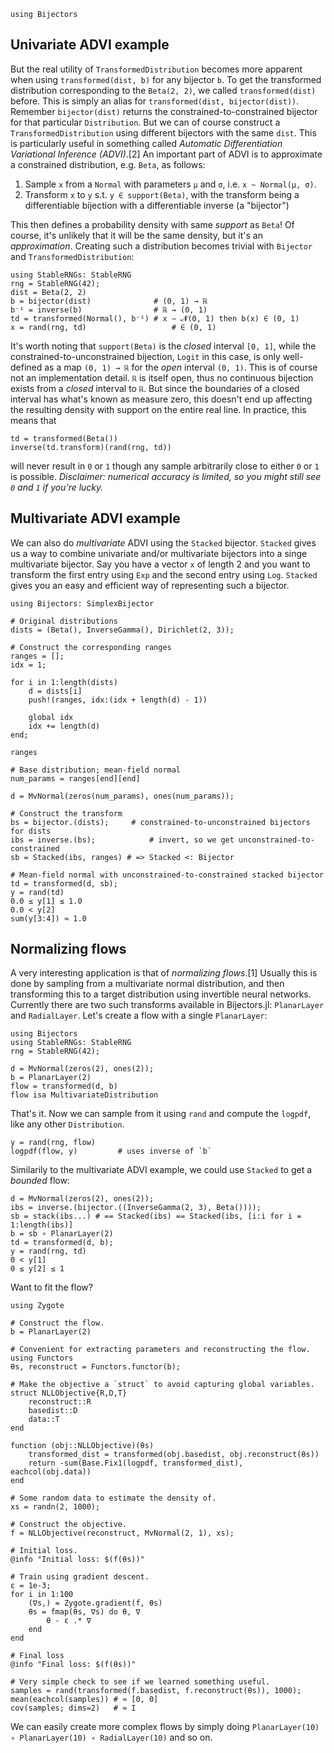 ```@setup advi
using Bijectors
```

## Univariate ADVI example

But the real utility of `TransformedDistribution` becomes more apparent when using `transformed(dist, b)` for any bijector `b`. To get the transformed distribution corresponding to the `Beta(2, 2)`, we called `transformed(dist)` before. This is simply an alias for `transformed(dist, bijector(dist))`. Remember `bijector(dist)` returns the constrained-to-constrained bijector for that particular `Distribution`. But we can of course construct a `TransformedDistribution` using different bijectors with the same `dist`. This is particularly useful in something called _Automatic Differentiation Variational Inference (ADVI)_.[2] An important part of ADVI is to approximate a constrained distribution, e.g. `Beta`, as follows:

 1. Sample `x` from a `Normal` with parameters `μ` and `σ`, i.e. `x ~ Normal(μ, σ)`.
 2. Transform `x` to `y` s.t. `y ∈ support(Beta)`, with the transform being a differentiable bijection with a differentiable inverse (a "bijector")

This then defines a probability density with same _support_ as `Beta`! Of course, it's unlikely that it will be the same density, but it's an _approximation_. Creating such a distribution becomes trivial with `Bijector` and `TransformedDistribution`:

```@repl advi
using StableRNGs: StableRNG
rng = StableRNG(42);
dist = Beta(2, 2)
b = bijector(dist)              # (0, 1) → ℝ
b⁻¹ = inverse(b)                # ℝ → (0, 1)
td = transformed(Normal(), b⁻¹) # x ∼ 𝓝(0, 1) then b(x) ∈ (0, 1)
x = rand(rng, td)                   # ∈ (0, 1)
```

It's worth noting that `support(Beta)` is the _closed_ interval `[0, 1]`, while the constrained-to-unconstrained bijection, `Logit` in this case, is only well-defined as a map `(0, 1) → ℝ` for the _open_ interval `(0, 1)`. This is of course not an implementation detail. `ℝ` is itself open, thus no continuous bijection exists from a _closed_ interval to `ℝ`. But since the boundaries of a closed interval has what's known as measure zero, this doesn't end up affecting the resulting density with support on the entire real line. In practice, this means that

```@repl advi
td = transformed(Beta())
inverse(td.transform)(rand(rng, td))
```

will never result in `0` or `1` though any sample arbitrarily close to either `0` or `1` is possible. _Disclaimer: numerical accuracy is limited, so you might still see `0` and `1` if you're lucky._

## Multivariate ADVI example

We can also do _multivariate_ ADVI using the `Stacked` bijector. `Stacked` gives us a way to combine univariate and/or multivariate bijectors into a singe multivariate bijector. Say you have a vector `x` of length 2 and you want to transform the first entry using `Exp` and the second entry using `Log`. `Stacked` gives you an easy and efficient way of representing such a bijector.

```@repl advi
using Bijectors: SimplexBijector

# Original distributions
dists = (Beta(), InverseGamma(), Dirichlet(2, 3));

# Construct the corresponding ranges
ranges = [];
idx = 1;

for i in 1:length(dists)
    d = dists[i]
    push!(ranges, idx:(idx + length(d) - 1))

    global idx
    idx += length(d)
end;

ranges

# Base distribution; mean-field normal
num_params = ranges[end][end]

d = MvNormal(zeros(num_params), ones(num_params));

# Construct the transform
bs = bijector.(dists);     # constrained-to-unconstrained bijectors for dists
ibs = inverse.(bs);            # invert, so we get unconstrained-to-constrained
sb = Stacked(ibs, ranges) # => Stacked <: Bijector

# Mean-field normal with unconstrained-to-constrained stacked bijector
td = transformed(d, sb);
y = rand(td)
0.0 ≤ y[1] ≤ 1.0
0.0 < y[2]
sum(y[3:4]) ≈ 1.0
```

## Normalizing flows

A very interesting application is that of _normalizing flows_.[1] Usually this is done by sampling from a multivariate normal distribution, and then transforming this to a target distribution using invertible neural networks. Currently there are two such transforms available in Bijectors.jl: `PlanarLayer` and `RadialLayer`. Let's create a flow with a single `PlanarLayer`:

```@setup normalizing-flows
using Bijectors
using StableRNGs: StableRNG
rng = StableRNG(42);
```

```@repl normalizing-flows
d = MvNormal(zeros(2), ones(2));
b = PlanarLayer(2)
flow = transformed(d, b)
flow isa MultivariateDistribution
```

That's it. Now we can sample from it using `rand` and compute the `logpdf`, like any other `Distribution`.

```@repl normalizing-flows
y = rand(rng, flow)
logpdf(flow, y)         # uses inverse of `b`
```

Similarily to the multivariate ADVI example, we could use `Stacked` to get a _bounded_ flow:

```@repl normalizing-flows
d = MvNormal(zeros(2), ones(2));
ibs = inverse.(bijector.((InverseGamma(2, 3), Beta())));
sb = stack(ibs...) # == Stacked(ibs) == Stacked(ibs, [i:i for i = 1:length(ibs)]
b = sb ∘ PlanarLayer(2)
td = transformed(d, b);
y = rand(rng, td)
0 < y[1]
0 ≤ y[2] ≤ 1
```

Want to fit the flow?

```@repl normalizing-flows
using Zygote

# Construct the flow.
b = PlanarLayer(2)

# Convenient for extracting parameters and reconstructing the flow.
using Functors
θs, reconstruct = Functors.functor(b);

# Make the objective a `struct` to avoid capturing global variables.
struct NLLObjective{R,D,T}
    reconstruct::R
    basedist::D
    data::T
end

function (obj::NLLObjective)(θs)
    transformed_dist = transformed(obj.basedist, obj.reconstruct(θs))
    return -sum(Base.Fix1(logpdf, transformed_dist), eachcol(obj.data))
end

# Some random data to estimate the density of.
xs = randn(2, 1000);

# Construct the objective.
f = NLLObjective(reconstruct, MvNormal(2, 1), xs);

# Initial loss.
@info "Initial loss: $(f(θs))"

# Train using gradient descent.
ε = 1e-3;
for i in 1:100
    (∇s,) = Zygote.gradient(f, θs)
    θs = fmap(θs, ∇s) do θ, ∇
        θ - ε .* ∇
    end
end

# Final loss
@info "Final loss: $(f(θs))"

# Very simple check to see if we learned something useful.
samples = rand(transformed(f.basedist, f.reconstruct(θs)), 1000);
mean(eachcol(samples)) # ≈ [0, 0]
cov(samples; dims=2)   # ≈ I
```

We can easily create more complex flows by simply doing `PlanarLayer(10) ∘ PlanarLayer(10) ∘ RadialLayer(10)` and so on.
